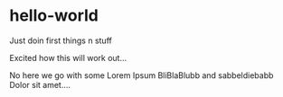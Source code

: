 # hello-world
Just doin first things n stuff

Excited how this will work out...

No here we go with some Lorem Ipsum BliBlaBlubb 
and sabbeldiebabb Dolor sit amet....
